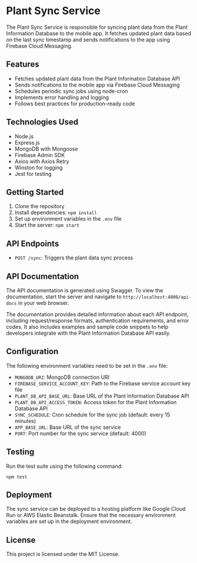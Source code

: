 # Plant Sync Service

The Plant Sync Service is responsible for syncing plant data from the Plant Information Database to the mobile app. It fetches updated plant data based on the last sync timestamp and sends notifications to the app using Firebase Cloud Messaging.

## Features

- Fetches updated plant data from the Plant Information Database API
- Sends notifications to the mobile app via Firebase Cloud Messaging
- Schedules periodic sync jobs using node-cron
- Implements error handling and logging
- Follows best practices for production-ready code

## Technologies Used

- Node.js
- Express.js
- MongoDB with Mongoose
- Firebase Admin SDK
- Axios with Axios Retry
- Winston for logging
- Jest for testing

## Getting Started

1. Clone the repository
2. Install dependencies: `npm install`
3. Set up environment variables in the `.env` file
4. Start the server: `npm start`

## API Endpoints

- `POST /sync`: Triggers the plant data sync process

## API Documentation

The API documentation is generated using Swagger. To view the documentation, start the server and navigate to `http://localhost:4000/api-docs` in your web browser.

The documentation provides detailed information about each API endpoint, including request/response formats, authentication requirements, and error codes. It also includes examples and sample code snippets to help developers integrate with the Plant Information Database API easily.

## Configuration

The following environment variables need to be set in the `.env` file:

- `MONGODB_URI`: MongoDB connection URI
- `FIREBASE_SERVICE_ACCOUNT_KEY`: Path to the Firebase service account key file
- `PLANT_DB_API_BASE_URL`: Base URL of the Plant Information Database API
- `PLANT_DB_API_ACCESS_TOKEN`: Access token for the Plant Information Database API
- `SYNC_SCHEDULE`: Cron schedule for the sync job (default: every 15 minutes)
- `APP_BASE_URL`: Base URL of the sync service
- `PORT`: Port number for the sync service (default: 4000)

## Testing

Run the test suite using the following command:

`npm test`

## Deployment

The sync service can be deployed to a hosting platform like Google Cloud Run or AWS Elastic Beanstalk. Ensure that the necessary environment variables are set up in the deployment environment.

## License

This project is licensed under the MIT License.
